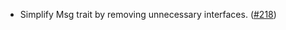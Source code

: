 - Simplify Msg trait by removing unnecessary interfaces.
  ([#218](https://github.com/cosmos/ibc-rs/issues/218))